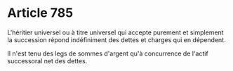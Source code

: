 # Article 785

L'héritier universel ou à titre universel qui accepte purement et simplement la succession répond indéfiniment des dettes et charges qui en dépendent.

Il n'est tenu des legs de sommes d'argent qu'à concurrence de l'actif successoral net des dettes.
